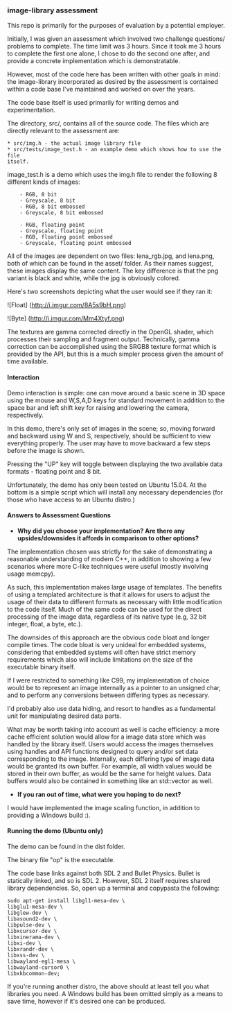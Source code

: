 ### image-library assessment

This repo is primarily for the purposes of evaluation by a potential employer.

Initially, I was given an assessment which involved two challenge questions/
problems to complete. The time limit was 3 hours. Since it took me 3 hours
to complete the first one alone, I chose to do the second one after, and provide
a concrete implementation which is demonstratable.

However, most of the code here has been written with other goals in mind:
the image-library incorporated as desired by the assessment is contained
within a code base I've maintained and worked on over the years.

The code base itself is used primarily for writing demos and experimentation.

The directory, src/, contains all of the source code. The files which are
directly relevant to the assessment are:
```
* src/img.h - the actual image library file
* src/tests/image_test.h - an example demo which shows how to use the file
itself.
```

image_test.h is a demo which uses the img.h file to
render the following 8 different kinds of images:
```
    - RGB, 8 bit
    - Greyscale, 8 bit
    - RGB, 8 bit embossed
    - Greyscale, 8 bit embossed

    - RGB, floating point
    - Greyscale, floating point
    - RGB, floating point embossed
    - Greyscale, floating point embossed
```
All of the images are dependent on two files: lena_rgb.jpg, and lena.png,
both of which can be found in the asset/ folder. As their names suggest,
these images display the same content. The key difference is that
the png variant is black and white, while the jpg is obviously colored.

Here's two screenshots depicting what the user would see if they ran it:

![Float]
(http://i.imgur.com/8A5s9bH.png)

![Byte]
(http://i.imgur.com/Mm4Xtyf.png)

The textures are gamma corrected directly in the OpenGL shader, which processes
their sampling and fragment output. Technically, gamma correction can be
accomplished using the SRGB8 texture format which is provided by the API,
but this is a much simpler process given the amount of time available.

#### Interaction

Demo interaction is simple: one can move around a basic scene in 3D
space using the mouse and W,S,A,D keys for standard movement
in addition to the space bar and left shift key for raising and lowering the
camera, respectively.

In this demo, there's only set of images in the scene; so,
moving forward and backward using W and S, respectively, should be sufficient
to view everything properly. The user may have to move backward a few
steps before the image is shown.

Pressing the "UP" key will toggle between displaying
the two available data formats - floating point and 8 bit.

Unfortunately, the demo has only been tested on Ubuntu 15.04. At the bottom
is a simple script which will install any necessary dependencies (for those who have access to an Ubuntu distro.)

#### Answers to Assessment Questions

* **Why did you choose your implementation? Are there any upsides/downsides it
  affords in comparison to other options?**

The implementation chosen was strictly for the sake of demonstrating a
reasonable understanding of modern C++, in addition to showing
a few scenarios where more C-like techniques were useful (mostly
    involving usage memcpy).

As such, this implementation makes large usage of templates. The benefits
of using a templated architecture is that it allows for users to adjust
the usage of their data to different formats as necessary with little
modification to the code itself. Much of the same code can be used for the
direct processing of the image data, regardless of its native type
(e.g, 32 bit integer, float, a byte, etc.).

The downsides of this approach are the obvious code bloat and longer compile
times. The code bloat is very unideal for embedded systems, considering that
embedded systems will often have strict memory requirements which also
will include limitations on the size of the executable binary itself.

If I were restricted to something like C99, my implementation of choice
would be to represent an image internally as a pointer to an unsigned char,
and to perform any conversions between differing types as necessary.

I'd probably also use data hiding, and resort to handles as a fundamental
unit for manipulating desired data parts.

What may be worth taking into account as well is cache efficiency: a more cache
efficient solution would allow for a image data store which was handled
by the library itself. Users would access the images themselves using
handles and API functions designed to query and/or set data corresponding
to the image. Internally, each differing type of image data would be granted
its own buffer. For example, all width values would be stored in their own
buffer, as would be the same for height values. Data buffers
would also be contained in something like an std::vector as well.

* **If you ran out of time, what were you hoping to do next?**

I would have implemented the image scaling function, in addition
to providing a Windows build :).   

#### Running the demo (Ubuntu only)

The demo can be found in the dist folder.

The binary file "op" is the executable.

The code base links against both SDL 2 and Bullet Physics. Bullet is statically
linked, and so is SDL 2. However, SDL 2 itself requires shared
library dependencies. So, open up a terminal and copypasta
the following:

```
sudo apt-get install libgl1-mesa-dev \
libglu1-mesa-dev \
libglew-dev \
libasound2-dev \
libpulse-dev \
libxcursor-dev \
libxinerama-dev \
libxi-dev \
libxrandr-dev \
libxss-dev \
libwayland-egl1-mesa \
libwayland-cursor0 \
libxkbcommon-dev;
```

If you're running another distro, the above should at least tell you what
libraries you need. A Windows build has been omitted simply as a means
to save time, however if it's desired one can be produced.
